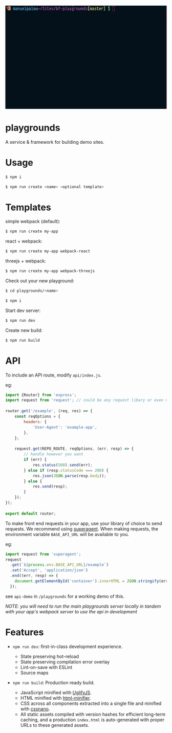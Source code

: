 <p align="center">
  <img src="bf-pg.gif" />
</p>

# playgrounds

A service & framework for building demo sites.

# Usage

```bash
$ npm i
```

```bash
$ npm run create <name> <optional template>
```

# Templates

simple webpack (default):

```bash
$ npm run create my-app
```

react + webpack:

```bash
$ npm run create my-app webpack-react
```

threejs + webpack:

```bash
$ npm run create my-app webpack-threejs
```

Check out your new playground:

```bash
$ cd playgrounds/<name>
```

```bash
$ npm i
```

Start dev server:

```bash
$ npm run dev
```

Create new build:

```bash
$ npm run build
```

# API

To include an API route, modify `api/index.js`.

eg:

```js
import {Router} from 'express';
import request from 'request'; // could be any request libary or even node's http

router.get('/example', (req, res) => {
    const reqOptions = {
        headers: {
            'User-Agent': 'example-app',
        },
    };

    request.get(REPO_ROUTE, reqOptions, (err, resp) => {
        // handle however you want
        if (err) {
            res.status(500).send(err);
        } else if (resp.statusCode === 200) {
            res.json(JSON.parse(resp.body));
        } else {
            res.send(resp);
        }
    });
});

export default router;
```

To make front end requests in your app, use your library of choice to send requests. We recommend using [superagent](https://www.npmjs.com/package/superagent).
When making requests, the environment variable `BASE_API_URL` will be available to you.

eg:

```js
import request from 'superagent';
request
  .get(`${process.env.BASE_API_URL}/example`)
  .set('Accept', 'application/json')
  .end((err, resp) => {
    document.getElementById('container').innerHTML = JSON.stringify(err || resp.body, 0, 2);
  });
```

see `api-demo` in `/playgrounds` for a working demo of this.

_NOTE: you will need to run the main playgrounds server locally in tandem with your app's webpack server to use the api in development_

# Features

- `npm run dev`: first-in-class development experience.
  - State preserving hot-reload
  - State preserving compilation error overlay
  - Lint-on-save with ESLint
  - Source maps

- `npm run build`: Production ready build.
  - JavaScript minified with [UglifyJS](https://github.com/mishoo/UglifyJS2).
  - HTML minified with [html-minifier](https://github.com/kangax/html-minifier).
  - CSS across all components extracted into a single file and minified with [cssnano](https://github.com/ben-eb/cssnano).
  - All static assets compiled with version hashes for efficient long-term caching, and a production `index.html` is auto-generated with proper URLs to these generated assets.
